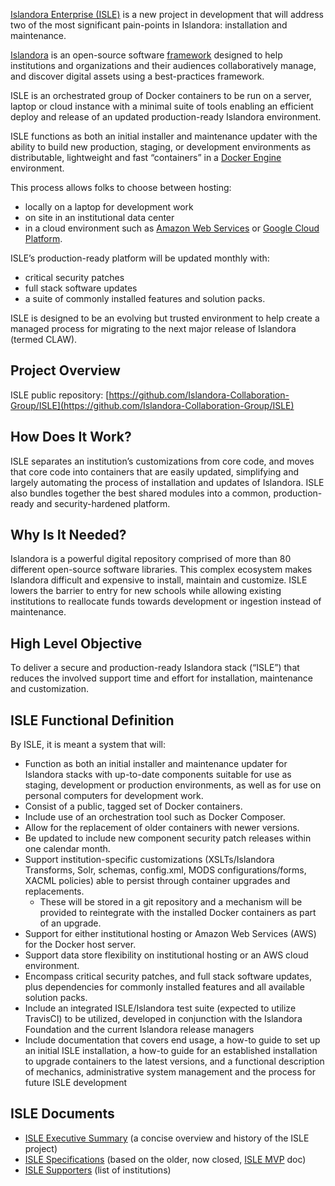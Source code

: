 <!--- PAGE_TITLE --->

[Islandora Enterprise (ISLE)](https://github.com/Islandora-Collaboration-Group/ISLE) is a new project in development that will address two of the most significant pain-points in Islandora: installation and maintenance.

[Islandora](http://islandora.ca/) is an open-source software [framework](https://github.com/Islandora) designed to help institutions and organizations and their audiences collaboratively manage, and discover digital assets using a best-practices framework.

ISLE is an orchestrated group of Docker containers to be run on a server, laptop or cloud instance with a minimal suite of tools enabling an efficient deploy and release of an updated production-ready Islandora environment.

ISLE functions as both an initial installer and maintenance updater with the ability to build new production, staging, or development environments as distributable, lightweight and fast “containers” in a [Docker Engine](https://docs.docker.com/engine/) environment.

This process allows folks to choose between hosting:

* locally on a laptop for development work
* on site in an institutional data center
* in a cloud environment such as [Amazon Web Services](https://aws.amazon.com/) or [Google Cloud Platform](https://cloud.google.com/).

ISLE’s production-ready platform will be updated monthly with:

* critical security patches
* full stack software updates
* a suite of commonly installed features and solution packs.

ISLE is designed to be an evolving but trusted environment to help create a managed process for migrating to the next major release of Islandora (termed CLAW).


## Project Overview

ISLE public repository: [https://github.com/Islandora-Collaboration-Group/ISLE](https://github.com/Islandora-Collaboration-Group/ISLE)

## How Does It Work?
ISLE separates an institution’s customizations from core code, and moves that core code into containers that are easily updated, simplifying and largely automating the process of installation and updates of Islandora. ISLE also bundles together the best shared modules into a common, production-ready and security-hardened platform.

## Why Is It Needed?
Islandora is a powerful digital repository comprised of more than 80 different open-source software libraries. This complex ecosystem makes Islandora difficult and expensive to install, maintain and customize. ISLE lowers the barrier to entry for new schools while allowing existing institutions to reallocate funds towards development or ingestion instead of maintenance.

## High Level Objective
To deliver a secure and production-ready Islandora stack (“ISLE”) that reduces the involved support time and effort for installation, maintenance and customization.

## ISLE Functional Definition
By ISLE, it is meant a system that will:  

- Function as both an initial installer and maintenance updater for Islandora stacks with up-to-date components suitable for use as staging, development or production environments, as well as for use on personal computers for development work.
- Consist of a public, tagged set of Docker containers.
- Include use of an orchestration tool such as Docker Composer.
- Allow for the replacement of older containers with newer versions.
- Be updated to include new component security patch releases within one calendar month.
- Support institution-specific customizations (XSLTs/Islandora Transforms, Solr, schemas, config.xml, MODS configurations/forms, XACML policies) able to persist through container upgrades and replacements.
    - These will be stored in a git repository and a mechanism will be provided to reintegrate with the installed Docker containers as part of an upgrade.
- Support for either institutional hosting or Amazon Web Services (AWS) for the Docker host server.
- Support data store flexibility on institutional hosting or an AWS cloud environment.
- Encompass critical security patches, and full stack software updates, plus dependencies for commonly installed features and all available solution packs.
- Include an integrated ISLE/Islandora test suite (expected to utilize TravisCI) to be utilized, developed in conjunction with the Islandora Foundation and the current Islandora release managers
- Include documentation that covers end usage, a how-to guide to set up an initial ISLE installation, a how-to guide for an established installation to upgrade containers to the latest versions, and a functional description of mechanics, administrative system management and the process for future ISLE development

## ISLE Documents
* [ISLE Executive Summary](https://docs.google.com/document/d/17tAFxR6_b7sxXkE1teNDQZv0UZ0LLSkX8K05-U6A6nw/edit?usp=sharing) (a concise overview and history of the ISLE project)
* [ISLE Specifications](https://docs.google.com/document/d/1iTXYbBMtQ3TaujPXon01Hp6hVwnxYvsVXYa2G79SuWc/edit#) (based on the older, now closed, [ISLE MVP](https://docs.google.com/document/d/1s_qWkRgHlRAH6SWuXid6dOYzBjcbqU6PV_gZ1sUu2iY/edit?usp=sharing) doc)
* [ISLE Supporters](https://docs.google.com/document/d/1ycx5ATbeWpUWvpZ6bwXws490CMgi0dyB9SBfPYUDEjk/edit?usp=sharing) (list of institutions)
